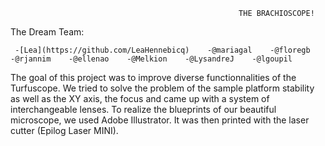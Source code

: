                                                        THE BRACHIOSCOPE!

The Dream Team:

     -[Lea](https://github.com/LeaHennebicq)    -@mariagal    -@floregb    -@rjannim    -@ellenao    -@Melkion    -@LysandreJ    -@lgoupil

The goal of this project was to improve diverse functionnalities of the Turfuscope. We tried to solve the problem of the sample platform stability as well as the XY axis, the focus and came up with a system of interchangeable lenses. 
To realize the blueprints of our beautiful microscope, we used Adobe Illustrator. It was then printed with the laser cutter (Epilog Laser MINI). 
